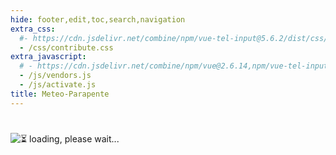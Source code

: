 ```yaml
---
hide: footer,edit,toc,search,navigation
extra_css:
  #- https://cdn.jsdelivr.net/combine/npm/vue-tel-input@5.6.2/dist/css/component.min.css,npm/vue-tel-input@5.6.2/dist/css/sprite.min.css
  - /css/contribute.css
extra_javascript:
  # - https://cdn.jsdelivr.net/combine/npm/vue@2.6.14,npm/vue-tel-input@5.6.2/dist/vue-tel-input.umd.min.js,npm/vue-resource@1.5.3/dist/vue-resource.min.js
  - /js/vendors.js
  - /js/activate.js
title: Meteo-Parapente
---
```

<h1></h1>
<script>
  const mp_form_locale = {
    locale: 'fr',
    fullname: `Nom et Prénom`,
    company: `Entreprise <small>(optionnel)</small>`,
    address: `Adresse`,
    city: `Ville`,
    country: `Pays`,
    submit: `Envoyer ►`,
    need_help: `Besoin d'aide ?`,
    email_us: `Envoyez un email à  <strong>support@meteo-parapente.com</strong>`,
    error_request: `Erreur de communication avec le serveur. Vérifiez votre connection et ressayez.`,
    error_missing_params: `<p>Erreur: Token invalide ou expiré.</p><p>Si vous avez déjà activé votre accès et reçu votre facture par email, vous pouvez ignorer ce message.</p><p>Dans le cas contraire, contactez support@meteo-parapente.com en envoyant les informations suivantes :</p>`,
    form_input_error: `Remplissez le formulaire`,
    thank_you: `Merci !`,
    access_activated: `Votre accès est activé.`,
    download_invoice: `Conservez la facture dans vos archives :`,
    invoice: `🧾 Facture`,
    enjoy: `Vous pouvez maintenant fermer cette page et aller profiter de Meteo-Parapente.`,
    might_login: `Lorsque Meteo-Parapente vous demandera de vous <i>connecter ou de rejoindre le club</i>, cliquez sur <i>Je suis déjà contributeur</i> et entrez votre code d'accès.`,
    last_step: `Une dernière étape...`,
    enter_address: `Pour activer votre code d'accès, saisissez votre adresse.`,
    address_privacy: `La législation nous impose de collecter cette information à des fins comptables. Nous n'en faisons aucun autre usage. Vous pouvez lire notre <a href="/fr/privacy/" target="_blank">politique de confidentialité</a>.`,
    wait_bank: `En attente de la banque...`,
    error_bank: `C'est étrange. La banque met trop longtemps à traiter le paiement. Contactez support@meteo-parapente.com en envoyant les informations suivantes :`,
    close: `Fermer`,
    go_to_mp: `Ouvrir Meteo-Parapente`,
    login: `Login`,
    password: `Mot de passe`,
    here_is_code: `Voici votre code. Conservez-le précieusement!`,
    thank_for_payment : `Merci pour votre paiement`,
    sent_code : `Nous vous avons envoyé votre code d'accès`,
    check_spam : `Si vous n'avez rien reçu, vérifiez votre dossier spam.<br>Si vous n'avez toujours rien reçu 10 minutes après le paiement, ne faites pas de deuxième paiement et contactez-nous à support@meteo&#8209;parapente.com`
  };
</script>
<div id="app">
  <p v-if="!ready"><img src="/img/load.gif" class="loading" alt="⏳ loading, please wait..." /></p>
</div>